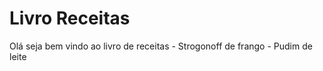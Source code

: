 # Livro Receitas 
Olá seja bem vindo ao livro de receitas
    - Strogonoff de frango
    - Pudim de leite
